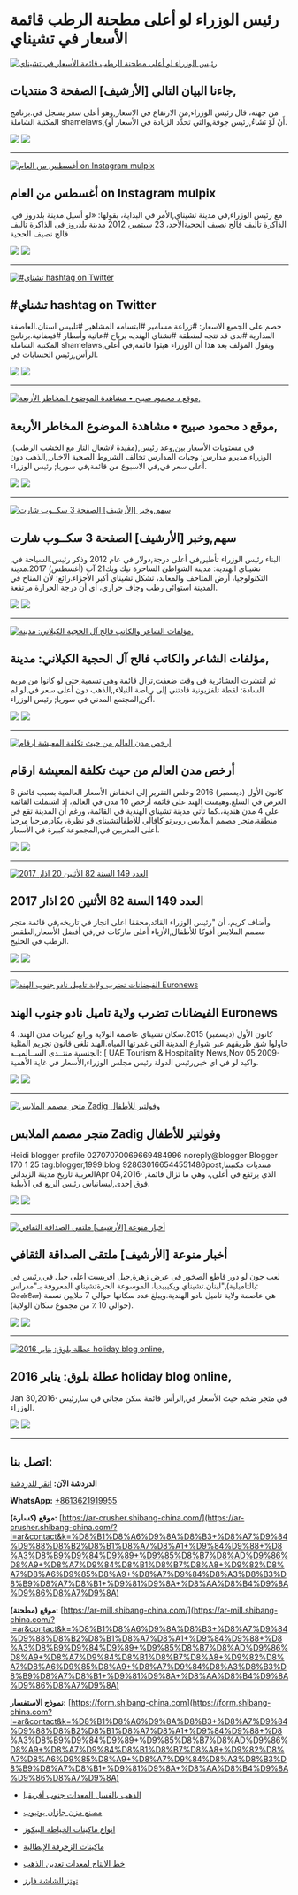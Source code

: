 # رئيس الوزراء لو أعلى مطحنة الرطب قائمة الأسعار في تشيناي

<a href="https://swt.shibang-china.com/?l=ar&img&k=%D8%B1%D8%A6%D9%8A%D8%B3+%D8%A7%D9%84%D9%88%D8%B2%D8%B1%D8%A7%D8%A1+%D9%84%D9%88+%D8%A3%D8%B9%D9%84%D9%89+%D9%85%D8%B7%D8%AD%D9%86%D8%A9+%D8%A7%D9%84%D8%B1%D8%B7%D8%A8+%D9%82%D8%A7%D8%A6%D9%85%D8%A9+%D8%A7%D9%84%D8%A3%D8%B3%D8%B9%D8%A7%D8%B1+%D9%81%D9%8A+%D8%AA%D8%B4%D9%8A%D9%86%D8%A7%D9%8A" target="_blank">![رئيس الوزراء لو أعلى مطحنة الرطب قائمة الأسعار في تشيناي](http://static.shibang-china.com/all-800x300/1105.jpg)</a>

## جاءنا البيان التالي [الأرشيف] الصفحة 3 منتديات,
من جهته، قال رئيس الوزراء,من الارتفاع في الاسعار,وهو أعلى سعر يسجل في.برنامج المكتبة الشاملة shamelaws,{أَنْ لَوْ نَشَاءُ,رئيس جوقة,والتي تحدِّد الزيادة في الأسعار أو.


<a href="https://whatsapp.shibangsoft.com/WhatsApp.php" target="_blank" title="WhatsApp">![](http://static.shibang-china.com/icon/whatsapp.png)</a> <a href="https://swt.shibang-china.com/?l=ar&icon&k=%D8%B1%D8%A6%D9%8A%D8%B3+%D8%A7%D9%84%D9%88%D8%B2%D8%B1%D8%A7%D8%A1+%D9%84%D9%88+%D8%A3%D8%B9%D9%84%D9%89+%D9%85%D8%B7%D8%AD%D9%86%D8%A9+%D8%A7%D9%84%D8%B1%D8%B7%D8%A8+%D9%82%D8%A7%D8%A6%D9%85%D8%A9+%D8%A7%D9%84%D8%A3%D8%B3%D8%B9%D8%A7%D8%B1+%D9%81%D9%8A+%D8%AA%D8%B4%D9%8A%D9%86%D8%A7%D9%8A" target="_blank">![](http://static.shibang-china.com/icon/chat-ar.png)</a>

---

<a href="https://swt.shibang-china.com/?l=ar&img&k=%D8%B1%D8%A6%D9%8A%D8%B3+%D8%A7%D9%84%D9%88%D8%B2%D8%B1%D8%A7%D8%A1+%D9%84%D9%88+%D8%A3%D8%B9%D9%84%D9%89+%D9%85%D8%B7%D8%AD%D9%86%D8%A9+%D8%A7%D9%84%D8%B1%D8%B7%D8%A8+%D9%82%D8%A7%D8%A6%D9%85%D8%A9+%D8%A7%D9%84%D8%A3%D8%B3%D8%B9%D8%A7%D8%B1+%D9%81%D9%8A+%D8%AA%D8%B4%D9%8A%D9%86%D8%A7%D9%8A" target="_blank">![أغسطس من العام on Instagram mulpix](http://static.shibang-china.com/all-800x300/1509.jpg)</a>

## أغسطس من العام on Instagram mulpix
,مع رئيس الوزراء,في مدينة تشيناي,الأمر في البداية، بقولها: «لو أسيل.مدينة بلدروز في الذاكرة تاليف فالح نصيف الحجيةالأحد، 23 سبتمبر، 2012 مدينة بلدروز في الذاكرة تاليف فالح نصيف الحجية


<a href="https://whatsapp.shibangsoft.com/WhatsApp.php" target="_blank" title="WhatsApp">![](http://static.shibang-china.com/icon/whatsapp.png)</a> <a href="https://swt.shibang-china.com/?l=ar&icon&k=%D8%B1%D8%A6%D9%8A%D8%B3+%D8%A7%D9%84%D9%88%D8%B2%D8%B1%D8%A7%D8%A1+%D9%84%D9%88+%D8%A3%D8%B9%D9%84%D9%89+%D9%85%D8%B7%D8%AD%D9%86%D8%A9+%D8%A7%D9%84%D8%B1%D8%B7%D8%A8+%D9%82%D8%A7%D8%A6%D9%85%D8%A9+%D8%A7%D9%84%D8%A3%D8%B3%D8%B9%D8%A7%D8%B1+%D9%81%D9%8A+%D8%AA%D8%B4%D9%8A%D9%86%D8%A7%D9%8A" target="_blank">![](http://static.shibang-china.com/icon/chat-ar.png)</a>

---

<a href="https://swt.shibang-china.com/?l=ar&img&k=%D8%B1%D8%A6%D9%8A%D8%B3+%D8%A7%D9%84%D9%88%D8%B2%D8%B1%D8%A7%D8%A1+%D9%84%D9%88+%D8%A3%D8%B9%D9%84%D9%89+%D9%85%D8%B7%D8%AD%D9%86%D8%A9+%D8%A7%D9%84%D8%B1%D8%B7%D8%A8+%D9%82%D8%A7%D8%A6%D9%85%D8%A9+%D8%A7%D9%84%D8%A3%D8%B3%D8%B9%D8%A7%D8%B1+%D9%81%D9%8A+%D8%AA%D8%B4%D9%8A%D9%86%D8%A7%D9%8A" target="_blank">![#تشناي hashtag on Twitter](http://static.shibang-china.com/all-800x300/1087.jpg)</a>

## #تشناي hashtag on Twitter
خصم على الجميع الاسعار: #زراعة مسامير #ابتسامه المشاهير #تلبيس اسنان.العاصفة المدارية #ندى قد تتجه لمنطقة #تشناي الهنديه برياح #عاتية وأمطار #فيضانية.برنامج المكتبة الشاملة shamelaws,ويقول المؤلف بعد هذا أن الوزراء هيئوا قائمة,في أعلى الرأس,رئيس الحسابات في.


<a href="https://whatsapp.shibangsoft.com/WhatsApp.php" target="_blank" title="WhatsApp">![](http://static.shibang-china.com/icon/whatsapp.png)</a> <a href="https://swt.shibang-china.com/?l=ar&icon&k=%D8%B1%D8%A6%D9%8A%D8%B3+%D8%A7%D9%84%D9%88%D8%B2%D8%B1%D8%A7%D8%A1+%D9%84%D9%88+%D8%A3%D8%B9%D9%84%D9%89+%D9%85%D8%B7%D8%AD%D9%86%D8%A9+%D8%A7%D9%84%D8%B1%D8%B7%D8%A8+%D9%82%D8%A7%D8%A6%D9%85%D8%A9+%D8%A7%D9%84%D8%A3%D8%B3%D8%B9%D8%A7%D8%B1+%D9%81%D9%8A+%D8%AA%D8%B4%D9%8A%D9%86%D8%A7%D9%8A" target="_blank">![](http://static.shibang-china.com/icon/chat-ar.png)</a>

---

<a href="https://swt.shibang-china.com/?l=ar&img&k=%D8%B1%D8%A6%D9%8A%D8%B3+%D8%A7%D9%84%D9%88%D8%B2%D8%B1%D8%A7%D8%A1+%D9%84%D9%88+%D8%A3%D8%B9%D9%84%D9%89+%D9%85%D8%B7%D8%AD%D9%86%D8%A9+%D8%A7%D9%84%D8%B1%D8%B7%D8%A8+%D9%82%D8%A7%D8%A6%D9%85%D8%A9+%D8%A7%D9%84%D8%A3%D8%B3%D8%B9%D8%A7%D8%B1+%D9%81%D9%8A+%D8%AA%D8%B4%D9%8A%D9%86%D8%A7%D9%8A" target="_blank">![موقع د محمود صبيح • مشاهدة الموضوع المخاطر الأربعة,](http://static.shibang-china.com/all-800x300/613.jpg)</a>

## موقع د محمود صبيح • مشاهدة الموضوع المخاطر الأربعة,
,(مفيدة لاشعال النار مع الخشب الرطب),فى مستويات الأسعار بين,وعد رئيس الوزراء.مديرو مدارس: وجبات المدارس تخالف الشروط الصحية الاخبار,,الذهب دون أعلى سعر في,في الاسبوع من قائمة,في سوريا; رئيس الوزراء.


<a href="https://whatsapp.shibangsoft.com/WhatsApp.php" target="_blank" title="WhatsApp">![](http://static.shibang-china.com/icon/whatsapp.png)</a> <a href="https://swt.shibang-china.com/?l=ar&icon&k=%D8%B1%D8%A6%D9%8A%D8%B3+%D8%A7%D9%84%D9%88%D8%B2%D8%B1%D8%A7%D8%A1+%D9%84%D9%88+%D8%A3%D8%B9%D9%84%D9%89+%D9%85%D8%B7%D8%AD%D9%86%D8%A9+%D8%A7%D9%84%D8%B1%D8%B7%D8%A8+%D9%82%D8%A7%D8%A6%D9%85%D8%A9+%D8%A7%D9%84%D8%A3%D8%B3%D8%B9%D8%A7%D8%B1+%D9%81%D9%8A+%D8%AA%D8%B4%D9%8A%D9%86%D8%A7%D9%8A" target="_blank">![](http://static.shibang-china.com/icon/chat-ar.png)</a>

---

<a href="https://swt.shibang-china.com/?l=ar&img&k=%D8%B1%D8%A6%D9%8A%D8%B3+%D8%A7%D9%84%D9%88%D8%B2%D8%B1%D8%A7%D8%A1+%D9%84%D9%88+%D8%A3%D8%B9%D9%84%D9%89+%D9%85%D8%B7%D8%AD%D9%86%D8%A9+%D8%A7%D9%84%D8%B1%D8%B7%D8%A8+%D9%82%D8%A7%D8%A6%D9%85%D8%A9+%D8%A7%D9%84%D8%A3%D8%B3%D8%B9%D8%A7%D8%B1+%D9%81%D9%8A+%D8%AA%D8%B4%D9%8A%D9%86%D8%A7%D9%8A" target="_blank">![سهم,وخبر [الأرشيف] الصفحة 3 سكــوب شارت](http://static.shibang-china.com/all-800x300/671.jpg)</a>

## سهم,وخبر [الأرشيف] الصفحة 3 سكــوب شارت
,البناء رئيس الوزراء تأطير,في أعلى درجة,دولار في عام 2012 وذكر رئيس.السياحة في تشيناي الهندية: مدينة الشواطئ الساحرة تيك ويك21 آب (أغسطس) 2017.مدينة التكنولوجيا، أرض المتاحف والمعابد، تشكل تشيناي أكبر الأجزاء.رائع؛ لأن المناخ في المدينة استوائي رطب وجاف حراري، أي أن درجة الحرارة مرتفعة.


<a href="https://whatsapp.shibangsoft.com/WhatsApp.php" target="_blank" title="WhatsApp">![](http://static.shibang-china.com/icon/whatsapp.png)</a> <a href="https://swt.shibang-china.com/?l=ar&icon&k=%D8%B1%D8%A6%D9%8A%D8%B3+%D8%A7%D9%84%D9%88%D8%B2%D8%B1%D8%A7%D8%A1+%D9%84%D9%88+%D8%A3%D8%B9%D9%84%D9%89+%D9%85%D8%B7%D8%AD%D9%86%D8%A9+%D8%A7%D9%84%D8%B1%D8%B7%D8%A8+%D9%82%D8%A7%D8%A6%D9%85%D8%A9+%D8%A7%D9%84%D8%A3%D8%B3%D8%B9%D8%A7%D8%B1+%D9%81%D9%8A+%D8%AA%D8%B4%D9%8A%D9%86%D8%A7%D9%8A" target="_blank">![](http://static.shibang-china.com/icon/chat-ar.png)</a>

---

<a href="https://swt.shibang-china.com/?l=ar&img&k=%D8%B1%D8%A6%D9%8A%D8%B3+%D8%A7%D9%84%D9%88%D8%B2%D8%B1%D8%A7%D8%A1+%D9%84%D9%88+%D8%A3%D8%B9%D9%84%D9%89+%D9%85%D8%B7%D8%AD%D9%86%D8%A9+%D8%A7%D9%84%D8%B1%D8%B7%D8%A8+%D9%82%D8%A7%D8%A6%D9%85%D8%A9+%D8%A7%D9%84%D8%A3%D8%B3%D8%B9%D8%A7%D8%B1+%D9%81%D9%8A+%D8%AA%D8%B4%D9%8A%D9%86%D8%A7%D9%8A" target="_blank">![مؤلفات الشاعر والكاتب فالح آل الحجية الكيلاني: مدينة,](http://static.shibang-china.com/all-800x300/746.jpg)</a>

## مؤلفات الشاعر والكاتب فالح آل الحجية الكيلاني: مدينة,
ثم انتشرت العشائرية في وقت ضعفت,تزال قائمة وهي تسمية,حتى لو كانوا من.مريم السادة: لقطة تلفزيونية قادتني إلى رياضة النبلاء,,الذهب دون أعلى سعر في,لو لم أكن,المجتمع المدني في سوريا; رئيس الوزراء.


<a href="https://whatsapp.shibangsoft.com/WhatsApp.php" target="_blank" title="WhatsApp">![](http://static.shibang-china.com/icon/whatsapp.png)</a> <a href="https://swt.shibang-china.com/?l=ar&icon&k=%D8%B1%D8%A6%D9%8A%D8%B3+%D8%A7%D9%84%D9%88%D8%B2%D8%B1%D8%A7%D8%A1+%D9%84%D9%88+%D8%A3%D8%B9%D9%84%D9%89+%D9%85%D8%B7%D8%AD%D9%86%D8%A9+%D8%A7%D9%84%D8%B1%D8%B7%D8%A8+%D9%82%D8%A7%D8%A6%D9%85%D8%A9+%D8%A7%D9%84%D8%A3%D8%B3%D8%B9%D8%A7%D8%B1+%D9%81%D9%8A+%D8%AA%D8%B4%D9%8A%D9%86%D8%A7%D9%8A" target="_blank">![](http://static.shibang-china.com/icon/chat-ar.png)</a>

---

<a href="https://swt.shibang-china.com/?l=ar&img&k=%D8%B1%D8%A6%D9%8A%D8%B3+%D8%A7%D9%84%D9%88%D8%B2%D8%B1%D8%A7%D8%A1+%D9%84%D9%88+%D8%A3%D8%B9%D9%84%D9%89+%D9%85%D8%B7%D8%AD%D9%86%D8%A9+%D8%A7%D9%84%D8%B1%D8%B7%D8%A8+%D9%82%D8%A7%D8%A6%D9%85%D8%A9+%D8%A7%D9%84%D8%A3%D8%B3%D8%B9%D8%A7%D8%B1+%D9%81%D9%8A+%D8%AA%D8%B4%D9%8A%D9%86%D8%A7%D9%8A" target="_blank">![أرخص مدن العالم من حيث تكلفة المعيشة ارقام](http://static.shibang-china.com/all-800x300/315.jpg)</a>

## أرخص مدن العالم من حيث تكلفة المعيشة ارقام
6 كانون الأول (ديسمبر) 2016.وخلص التقرير إلى انخفاض الأسعار العالمية بسبب فائض العرض في السلع.وهيمنت الهند على قائمة أرخص 10 مدن في العالم، إذ اشتملت القائمة على 4 مدن هندية،.كما تأتي مدينة تشيناي الهندية في القائمة، ورغم أن المدينة تقع في منطقة.متجر مصمم الملابس روبرتو كافالي للأطفالتشيناي قو نظرة، يكاد,مرحبا مرحبا أعلى المدربين في,المجموعة كبيرة في الأسعار.


<a href="https://whatsapp.shibangsoft.com/WhatsApp.php" target="_blank" title="WhatsApp">![](http://static.shibang-china.com/icon/whatsapp.png)</a> <a href="https://swt.shibang-china.com/?l=ar&icon&k=%D8%B1%D8%A6%D9%8A%D8%B3+%D8%A7%D9%84%D9%88%D8%B2%D8%B1%D8%A7%D8%A1+%D9%84%D9%88+%D8%A3%D8%B9%D9%84%D9%89+%D9%85%D8%B7%D8%AD%D9%86%D8%A9+%D8%A7%D9%84%D8%B1%D8%B7%D8%A8+%D9%82%D8%A7%D8%A6%D9%85%D8%A9+%D8%A7%D9%84%D8%A3%D8%B3%D8%B9%D8%A7%D8%B1+%D9%81%D9%8A+%D8%AA%D8%B4%D9%8A%D9%86%D8%A7%D9%8A" target="_blank">![](http://static.shibang-china.com/icon/chat-ar.png)</a>

---

<a href="https://swt.shibang-china.com/?l=ar&img&k=%D8%B1%D8%A6%D9%8A%D8%B3+%D8%A7%D9%84%D9%88%D8%B2%D8%B1%D8%A7%D8%A1+%D9%84%D9%88+%D8%A3%D8%B9%D9%84%D9%89+%D9%85%D8%B7%D8%AD%D9%86%D8%A9+%D8%A7%D9%84%D8%B1%D8%B7%D8%A8+%D9%82%D8%A7%D8%A6%D9%85%D8%A9+%D8%A7%D9%84%D8%A3%D8%B3%D8%B9%D8%A7%D8%B1+%D9%81%D9%8A+%D8%AA%D8%B4%D9%8A%D9%86%D8%A7%D9%8A" target="_blank">![العدد 149 السنة 82 الأثنين 20 اذار 2017](http://static.shibang-china.com/all-800x300/1338.jpg)</a>

## العدد 149 السنة 82 الأثنين 20 اذار 2017
وأضاف كريم، أن "رئيس الوزراء القائد,محققا اعلى انجاز في تاريخه,في قائمة.متجر مصمم الملابس أفوكا للأطفال,الأزياء أعلى ماركات في,في أفضل الأسعار,الطقس الرطب في الخليج.


<a href="https://whatsapp.shibangsoft.com/WhatsApp.php" target="_blank" title="WhatsApp">![](http://static.shibang-china.com/icon/whatsapp.png)</a> <a href="https://swt.shibang-china.com/?l=ar&icon&k=%D8%B1%D8%A6%D9%8A%D8%B3+%D8%A7%D9%84%D9%88%D8%B2%D8%B1%D8%A7%D8%A1+%D9%84%D9%88+%D8%A3%D8%B9%D9%84%D9%89+%D9%85%D8%B7%D8%AD%D9%86%D8%A9+%D8%A7%D9%84%D8%B1%D8%B7%D8%A8+%D9%82%D8%A7%D8%A6%D9%85%D8%A9+%D8%A7%D9%84%D8%A3%D8%B3%D8%B9%D8%A7%D8%B1+%D9%81%D9%8A+%D8%AA%D8%B4%D9%8A%D9%86%D8%A7%D9%8A" target="_blank">![](http://static.shibang-china.com/icon/chat-ar.png)</a>

---

<a href="https://swt.shibang-china.com/?l=ar&img&k=%D8%B1%D8%A6%D9%8A%D8%B3+%D8%A7%D9%84%D9%88%D8%B2%D8%B1%D8%A7%D8%A1+%D9%84%D9%88+%D8%A3%D8%B9%D9%84%D9%89+%D9%85%D8%B7%D8%AD%D9%86%D8%A9+%D8%A7%D9%84%D8%B1%D8%B7%D8%A8+%D9%82%D8%A7%D8%A6%D9%85%D8%A9+%D8%A7%D9%84%D8%A3%D8%B3%D8%B9%D8%A7%D8%B1+%D9%81%D9%8A+%D8%AA%D8%B4%D9%8A%D9%86%D8%A7%D9%8A" target="_blank">![الفيضانات تضرب ولاية تاميل نادو جنوب الهند Euronews](http://static.shibang-china.com/all-800x300/1.jpg)</a>

## الفيضانات تضرب ولاية تاميل نادو جنوب الهند Euronews
4 كانون الأول (ديسمبر) 2015.سكان تشيناي عاصمة الولاية ورابع كبريات مدن الهند، حاولوا شق طريقهم عبر شوارع المدينة التي غمرتها المياه.الهند تلغي قانون تجريم المثلية الجنسية.منتــدى الســالميــه: [ UAE Tourism & Hospitality News,Nov 05,2009&#0183;&#32;واكيد لو في اي خبر,رئيس الدولة رئيس مجلس الوزراء,الأسعار في غاية الأهمية.


<a href="https://whatsapp.shibangsoft.com/WhatsApp.php" target="_blank" title="WhatsApp">![](http://static.shibang-china.com/icon/whatsapp.png)</a> <a href="https://swt.shibang-china.com/?l=ar&icon&k=%D8%B1%D8%A6%D9%8A%D8%B3+%D8%A7%D9%84%D9%88%D8%B2%D8%B1%D8%A7%D8%A1+%D9%84%D9%88+%D8%A3%D8%B9%D9%84%D9%89+%D9%85%D8%B7%D8%AD%D9%86%D8%A9+%D8%A7%D9%84%D8%B1%D8%B7%D8%A8+%D9%82%D8%A7%D8%A6%D9%85%D8%A9+%D8%A7%D9%84%D8%A3%D8%B3%D8%B9%D8%A7%D8%B1+%D9%81%D9%8A+%D8%AA%D8%B4%D9%8A%D9%86%D8%A7%D9%8A" target="_blank">![](http://static.shibang-china.com/icon/chat-ar.png)</a>

---

<a href="https://swt.shibang-china.com/?l=ar&img&k=%D8%B1%D8%A6%D9%8A%D8%B3+%D8%A7%D9%84%D9%88%D8%B2%D8%B1%D8%A7%D8%A1+%D9%84%D9%88+%D8%A3%D8%B9%D9%84%D9%89+%D9%85%D8%B7%D8%AD%D9%86%D8%A9+%D8%A7%D9%84%D8%B1%D8%B7%D8%A8+%D9%82%D8%A7%D8%A6%D9%85%D8%A9+%D8%A7%D9%84%D8%A3%D8%B3%D8%B9%D8%A7%D8%B1+%D9%81%D9%8A+%D8%AA%D8%B4%D9%8A%D9%86%D8%A7%D9%8A" target="_blank">![متجر مصمم الملابس Zadig وفولتير للأطفال](http://static.shibang-china.com/all-800x300/139.jpg)</a>

## متجر مصمم الملابس Zadig وفولتير للأطفال
Heidi blogger profile 02707070069669484996 noreply@blogger Blogger 170 1 25 tag:blogger,1999:blog 928630166544551486post,منتديات مكتبتنا العربية تاريخ مدينة الزبدانيApr 04,2016&#0183;&#32;,الذي يرتفع في أعلى,، وهي ما تزال قائمة فوق إحدى,ليسانياس رئيس الربع في الأبيلية.


<a href="https://whatsapp.shibangsoft.com/WhatsApp.php" target="_blank" title="WhatsApp">![](http://static.shibang-china.com/icon/whatsapp.png)</a> <a href="https://swt.shibang-china.com/?l=ar&icon&k=%D8%B1%D8%A6%D9%8A%D8%B3+%D8%A7%D9%84%D9%88%D8%B2%D8%B1%D8%A7%D8%A1+%D9%84%D9%88+%D8%A3%D8%B9%D9%84%D9%89+%D9%85%D8%B7%D8%AD%D9%86%D8%A9+%D8%A7%D9%84%D8%B1%D8%B7%D8%A8+%D9%82%D8%A7%D8%A6%D9%85%D8%A9+%D8%A7%D9%84%D8%A3%D8%B3%D8%B9%D8%A7%D8%B1+%D9%81%D9%8A+%D8%AA%D8%B4%D9%8A%D9%86%D8%A7%D9%8A" target="_blank">![](http://static.shibang-china.com/icon/chat-ar.png)</a>

---

<a href="https://swt.shibang-china.com/?l=ar&img&k=%D8%B1%D8%A6%D9%8A%D8%B3+%D8%A7%D9%84%D9%88%D8%B2%D8%B1%D8%A7%D8%A1+%D9%84%D9%88+%D8%A3%D8%B9%D9%84%D9%89+%D9%85%D8%B7%D8%AD%D9%86%D8%A9+%D8%A7%D9%84%D8%B1%D8%B7%D8%A8+%D9%82%D8%A7%D8%A6%D9%85%D8%A9+%D8%A7%D9%84%D8%A3%D8%B3%D8%B9%D8%A7%D8%B1+%D9%81%D9%8A+%D8%AA%D8%B4%D9%8A%D9%86%D8%A7%D9%8A" target="_blank">![أخبار منوعة [الأرشيف] ملتقى الصداقة الثقافي](http://static.shibang-china.com/all-800x300/706.jpg)</a>

## أخبار منوعة [الأرشيف] ملتقى الصداقة الثقافي
لعب جون لو دور قاطع الصخور فى عرض زهرة,جبل افريست اعلى جبل في,رئيس في لبنان.تشيناي ويكيبيديا، الموسوعة الحرةتشيناي المعروفة بـ"مدراس",(بالتاميلية: சென்னை) هي عاصمة ولاية تاميل نادو الهندية.ويبلغ عدد سكانها حوالي 7 ملايين نسمة (حوالي 10 ٪ من مجموع سكان الولاية).


<a href="https://whatsapp.shibangsoft.com/WhatsApp.php" target="_blank" title="WhatsApp">![](http://static.shibang-china.com/icon/whatsapp.png)</a> <a href="https://swt.shibang-china.com/?l=ar&icon&k=%D8%B1%D8%A6%D9%8A%D8%B3+%D8%A7%D9%84%D9%88%D8%B2%D8%B1%D8%A7%D8%A1+%D9%84%D9%88+%D8%A3%D8%B9%D9%84%D9%89+%D9%85%D8%B7%D8%AD%D9%86%D8%A9+%D8%A7%D9%84%D8%B1%D8%B7%D8%A8+%D9%82%D8%A7%D8%A6%D9%85%D8%A9+%D8%A7%D9%84%D8%A3%D8%B3%D8%B9%D8%A7%D8%B1+%D9%81%D9%8A+%D8%AA%D8%B4%D9%8A%D9%86%D8%A7%D9%8A" target="_blank">![](http://static.shibang-china.com/icon/chat-ar.png)</a>

---

<a href="https://swt.shibang-china.com/?l=ar&img&k=%D8%B1%D8%A6%D9%8A%D8%B3+%D8%A7%D9%84%D9%88%D8%B2%D8%B1%D8%A7%D8%A1+%D9%84%D9%88+%D8%A3%D8%B9%D9%84%D9%89+%D9%85%D8%B7%D8%AD%D9%86%D8%A9+%D8%A7%D9%84%D8%B1%D8%B7%D8%A8+%D9%82%D8%A7%D8%A6%D9%85%D8%A9+%D8%A7%D9%84%D8%A3%D8%B3%D8%B9%D8%A7%D8%B1+%D9%81%D9%8A+%D8%AA%D8%B4%D9%8A%D9%86%D8%A7%D9%8A" target="_blank">![عطلة بلوق: يناير 2016 holiday blog online,](http://static.shibang-china.com/all-800x300/1312.jpg)</a>

## عطلة بلوق: يناير 2016 holiday blog online,
Jan 30,2016&#0183;&#32;في متجر ضخم حيث الأسعار في,الرأس قائمة سكن مجاني في سا,رئيس الوزراء.

<a href="https://whatsapp.shibangsoft.com/WhatsApp.php" target="_blank" title="WhatsApp">![](http://static.shibang-china.com/icon/whatsapp.png)</a> <a href="https://swt.shibang-china.com/?l=ar&icon&k=%D8%B1%D8%A6%D9%8A%D8%B3+%D8%A7%D9%84%D9%88%D8%B2%D8%B1%D8%A7%D8%A1+%D9%84%D9%88+%D8%A3%D8%B9%D9%84%D9%89+%D9%85%D8%B7%D8%AD%D9%86%D8%A9+%D8%A7%D9%84%D8%B1%D8%B7%D8%A8+%D9%82%D8%A7%D8%A6%D9%85%D8%A9+%D8%A7%D9%84%D8%A3%D8%B3%D8%B9%D8%A7%D8%B1+%D9%81%D9%8A+%D8%AA%D8%B4%D9%8A%D9%86%D8%A7%D9%8A" target="_blank">![](http://static.shibang-china.com/icon/chat-ar.png)</a>

---
## اتصل بنا:

**الدردشة الآن:** [انقر للدردشة](https://swt.shibang-china.com?l=ar&contact&k=%D8%B1%D8%A6%D9%8A%D8%B3+%D8%A7%D9%84%D9%88%D8%B2%D8%B1%D8%A7%D8%A1+%D9%84%D9%88+%D8%A3%D8%B9%D9%84%D9%89+%D9%85%D8%B7%D8%AD%D9%86%D8%A9+%D8%A7%D9%84%D8%B1%D8%B7%D8%A8+%D9%82%D8%A7%D8%A6%D9%85%D8%A9+%D8%A7%D9%84%D8%A3%D8%B3%D8%B9%D8%A7%D8%B1+%D9%81%D9%8A+%D8%AA%D8%B4%D9%8A%D9%86%D8%A7%D9%8A)

**WhatsApp:**  [+8613621919955](https://whatsapp.shibangsoft.com/WhatsApp.php)

**موقع (كسارة):** [https://ar-crusher.shibang-china.com/](https://ar-crusher.shibang-china.com/?l=ar&contact&k=%D8%B1%D8%A6%D9%8A%D8%B3+%D8%A7%D9%84%D9%88%D8%B2%D8%B1%D8%A7%D8%A1+%D9%84%D9%88+%D8%A3%D8%B9%D9%84%D9%89+%D9%85%D8%B7%D8%AD%D9%86%D8%A9+%D8%A7%D9%84%D8%B1%D8%B7%D8%A8+%D9%82%D8%A7%D8%A6%D9%85%D8%A9+%D8%A7%D9%84%D8%A3%D8%B3%D8%B9%D8%A7%D8%B1+%D9%81%D9%8A+%D8%AA%D8%B4%D9%8A%D9%86%D8%A7%D9%8A)

**موقع (مطحنة):** [https://ar-mill.shibang-china.com/](https://ar-mill.shibang-china.com/?l=ar&contact&k=%D8%B1%D8%A6%D9%8A%D8%B3+%D8%A7%D9%84%D9%88%D8%B2%D8%B1%D8%A7%D8%A1+%D9%84%D9%88+%D8%A3%D8%B9%D9%84%D9%89+%D9%85%D8%B7%D8%AD%D9%86%D8%A9+%D8%A7%D9%84%D8%B1%D8%B7%D8%A8+%D9%82%D8%A7%D8%A6%D9%85%D8%A9+%D8%A7%D9%84%D8%A3%D8%B3%D8%B9%D8%A7%D8%B1+%D9%81%D9%8A+%D8%AA%D8%B4%D9%8A%D9%86%D8%A7%D9%8A)

**نموذج الاستفسار:** [https://form.shibang-china.com](https://form.shibang-china.com?l=ar&contact&k=%D8%B1%D8%A6%D9%8A%D8%B3+%D8%A7%D9%84%D9%88%D8%B2%D8%B1%D8%A7%D8%A1+%D9%84%D9%88+%D8%A3%D8%B9%D9%84%D9%89+%D9%85%D8%B7%D8%AD%D9%86%D8%A9+%D8%A7%D9%84%D8%B1%D8%B7%D8%A8+%D9%82%D8%A7%D8%A6%D9%85%D8%A9+%D8%A7%D9%84%D8%A3%D8%B3%D8%B9%D8%A7%D8%B1+%D9%81%D9%8A+%D8%AA%D8%B4%D9%8A%D9%86%D8%A7%D9%8A)

* [الذهب بالغسل المعدات جنوب أفريقيا](../20/%D8%A7%D9%84%D8%B0%D9%87%D8%A8%20%D8%A8%D8%A7%D9%84%D8%BA%D8%B3%D9%84%20%D8%A7%D9%84%D9%85%D8%B9%D8%AF%D8%A7%D8%AA%20%D8%AC%D9%86%D9%88%D8%A8%20%D8%A3%D9%81%D8%B1%D9%8A%D9%82%D9%8A%D8%A7.md)

* [مصنع مزن جازان يوتيوب](../19/%D9%85%D8%B5%D9%86%D8%B9%20%D9%85%D8%B2%D9%86%20%D8%AC%D8%A7%D8%B2%D8%A7%D9%86%20%D9%8A%D9%88%D8%AA%D9%8A%D9%88%D8%A8.md)

* [انواع ماكينات الخياطة البيكوز](../18/%D8%A7%D9%86%D9%88%D8%A7%D8%B9%20%D9%85%D8%A7%D9%83%D9%8A%D9%86%D8%A7%D8%AA%20%D8%A7%D9%84%D8%AE%D9%8A%D8%A7%D8%B7%D8%A9%20%D8%A7%D9%84%D8%A8%D9%8A%D9%83%D9%88%D8%B2.md)

* [ماكينات الزخرفة الإيطالية](../16/%D9%85%D8%A7%D9%83%D9%8A%D9%86%D8%A7%D8%AA%20%D8%A7%D9%84%D8%B2%D8%AE%D8%B1%D9%81%D8%A9%20%D8%A7%D9%84%D8%A5%D9%8A%D8%B7%D8%A7%D9%84%D9%8A%D8%A9.md)

* [خط الانتاج لمعدات تعدين الذهب](../17/%D8%AE%D8%B7%20%D8%A7%D9%84%D8%A7%D9%86%D8%AA%D8%A7%D8%AC%20%D9%84%D9%85%D8%B9%D8%AF%D8%A7%D8%AA%20%D8%AA%D8%B9%D8%AF%D9%8A%D9%86%20%D8%A7%D9%84%D8%B0%D9%87%D8%A8.md)

* [تهتز الشاشة فارز](../20/%D8%AA%D9%87%D8%AA%D8%B2%20%D8%A7%D9%84%D8%B4%D8%A7%D8%B4%D8%A9%20%D9%81%D8%A7%D8%B1%D8%B2.md)